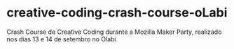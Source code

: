 creative-coding-crash-course-oLabi
==================================

Crash Course de Creative Coding durante a Mozilla Maker Party, realizado nos dias 13 e 14 de setembro no Olabi
